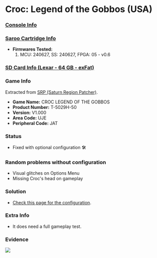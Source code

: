 # Croc: Legend of the Gobbos (USA)

### [Console Info](../../../../../Info/Consoles/VA13/README.md)

### [Saroo Cartridge Info](../../../../../Info/Cartridges/RetroGameParadiseStore/1.32F/README.md)

- <b>Firmwares Tested:</b>
  1. MCU: 240627, SS: 240627, FPGA: 05 - v0.6

### [SD Card Info (Lexar - 64 GB - exFat)](../../../../../Info/SdCards/Lexar/64GB/exfat/README.md)

### Game Info

Extracted from [SRP (Saturn Region Patcher)](https://segaxtreme.net/resources/saturn-region-patcher.81/download).

- <b>Game Name:</b> CROC LEGEND OF THE GOBBOS
- <b>Product Number:</b> T-5029H-50
- <b>Version:</b> V1.000
- <b>Area Code:</b> UJE
- <b>Peripheral Code:</b> JAT

### Status

- Fixed with optional configuration :hammer_and_wrench:

### Random problems without configuration

- Visual glitches on Options Menu
- Missing Croc's head on gameplay

### Solution

- [Check this page for the configuration](https://github.com/williamdsw/saroo-configuration-list/blob/master/Regions/Retails/USA/T-5029H-50/README.md).

### Extra Info

- It does need a full gameplay test.

### Evidence

[![](https://img.youtube.com/vi/BPneUdYxAtk/0.jpg)](https://www.youtube.com/watch?v=BPneUdYxAtk)
